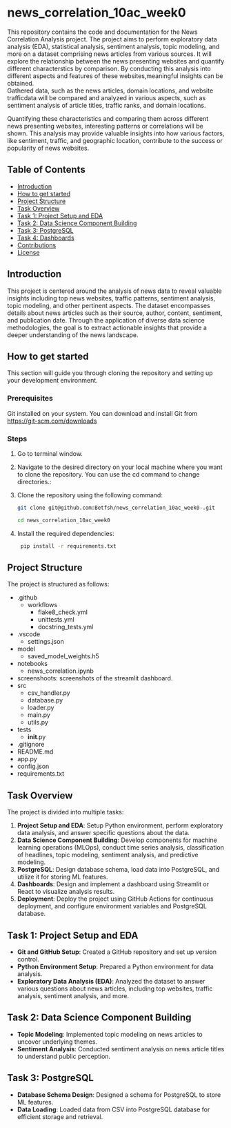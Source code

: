 # news_correlation_10ac_week0

This repository contains the code and documentation for the News Correlation Analysis project. The project aims to perform exploratory data analysis (EDA), statistical analysis, sentiment analysis, topic modeling, and more on a dataset comprising news articles from various sources.
It will explore the relationship between the news presenting websites and quantify different characterstics by comparison. By conducting this analysis into different aspects and features of these websites,meaningful insights can be obtained.                          
Gathered  data, such as the news articles, domain locations, and website trafficdata will be  compared and analyzed in  various aspects, such as sentiment analysis of article titles, traffic ranks, and domain locations.

Quantifying these characteristics and comparing them across different news presenting websites, interesting patterns or correlations will be shown. This analysis may provide valuable insights into how various factors, like sentiment, traffic, and geographic location, contribute to the success or popularity of news websites.

## Table of Contents

- [Introduction](#introduction)
- [How to get started](#how-to-clone-the-repository)
- [Project Structure](#project-structure)
- [Task Overview](#task-overview)
- [Task 1: Project Setup and EDA](#task-1-project-setup-and-eda)
- [Task 2: Data Science Component Building](#task-2-data-science-component-building)
- [Task 3: PostgreSQL](#task-3-postgresql)
- [Task 4: Dashboards](#task-4-dashboards)
- [Contributions](#contributing)
- [License](#license)

## Introduction

This project is centered around the analysis of news data to reveal valuable insights including top news websites, traffic patterns, sentiment analysis, topic modeling, and other pertinent aspects. The dataset encompasses details about news articles such as their source, author, content, sentiment, and publication date. Through the application of diverse data science methodologies, the goal is to extract actionable insights that provide a deeper understanding of the news landscape.

## How to get started

This section will guide you through cloning the repository and setting up your development environment.

### Prerequisites

Git installed on your system. You can download and install Git from https://git-scm.com/downloads

### Steps

1. Go to terminal window.

2. Navigate to the desired directory on your local machine where you want to clone the repository. You can use the cd command to change directories.:

3. Clone the repository using the following command:

   ``` bash
   git clone git@github.com:Betfsh/news_correlation_10ac_week0-.git
   
   cd news_correlation_10ac_week0
   ```
4. Install the required dependencies:
   
   ```bash
    pip install -r requirements.txt

## Project Structure

The project is structured as follows:

- .github
  - workflows
    - flake8_check.yml
    - unittests.yml
    - docstring_tests.yml
- .vscode
  - settings.json
- model
  - saved_model_weights.h5
- notebooks
  - news_correlation.ipynb
- screenshoots: screenshots of the streamlit dashboard.
- src
  - csv_handler.py
  - database.py
  - loader.py
  - main.py
  - utils.py
- tests
  - __init__.py
- .gitignore
- README.md
- app.py
- config.json
- requirements.txt

## Task Overview

The project is divided into multiple tasks:

1. **Project Setup and EDA**: Setup Python environment, perform exploratory data analysis, and answer specific questions about the data.
2. **Data Science Component Building**: Develop components for machine learning operations (MLOps), conduct time series analysis, classification of headlines, topic modeling, sentiment analysis, and predictive modeling.
3. **PostgreSQL**: Design database schema, load data into PostgreSQL, and utilize it for storing ML features.
4. **Dashboards**: Design and implement a dashboard using Streamlit or React to visualize analysis results.
5. **Deployment**: Deploy the project using GitHub Actions for continuous deployment, and configure environment variables and PostgreSQL database.

## Task 1: Project Setup and EDA

- **Git and GitHub Setup**: Created a GitHub repository and set up version control.
- **Python Environment Setup**: Prepared a Python environment for data analysis.
- **Exploratory Data Analysis (EDA)**: Analyzed the dataset to answer various questions about news articles, including top websites, traffic analysis, sentiment analysis, and more.

## Task 2: Data Science Component Building

- **Topic Modeling**: Implemented topic modeling on news articles to uncover underlying themes.
- **Sentiment Analysis**: Conducted sentiment analysis on news article titles to understand public perception.

## Task 3: PostgreSQL

- **Database Schema Design**: Designed a schema for PostgreSQL to store ML features.
- **Data Loading**: Loaded data from CSV into PostgreSQL database for efficient storage and retrieval.